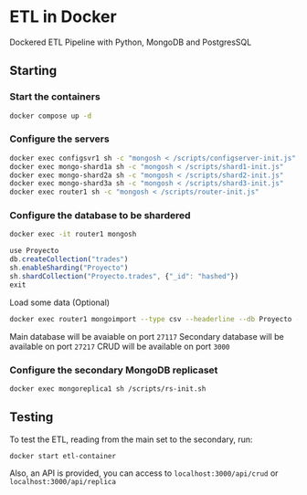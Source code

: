 # ETL in Docker
Dockered ETL Pipeline with Python, MongoDB and PostgresSQL

## Starting

### Start the containers
```sh
docker compose up -d
```

### Configure the servers
```sh
docker exec configsvr1 sh -c "mongosh < /scripts/configserver-init.js"
docker exec mongo-shard1a sh -c "mongosh < /scripts/shard1-init.js"
docker exec mongo-shard2a sh -c "mongosh < /scripts/shard2-init.js"
docker exec mongo-shard3a sh -c "mongosh < /scripts/shard3-init.js"
docker exec router1 sh -c "mongosh < /scripts/router-init.js"
```

### Configure the database to be shardered
```sh
docker exec -it router1 mongosh
```
```js
use Proyecto
db.createCollection("trades")
sh.enableSharding("Proyecto")
sh.shardCollection("Proyecto.trades", {"_id": "hashed"})
exit
```
Load some data (Optional)
```sh
docker exec router1 mongoimport --type csv --headerline --db Proyecto --collection trades --file /scripts/testds.csv

```
Main database will be avaiable on port `27117`
Secondary database will be available on port `27217`
CRUD will be available on port `3000`


### Configure the secondary MongoDB replicaset
```sh
docker exec mongoreplica1 sh /scripts/rs-init.sh
```

## Testing

To test the ETL, reading from the main set to the secondary, run:
```sh
docker start etl-container 
```

Also, an API is provided, you can access to `localhost:3000/api/crud` or `localhost:3000/api/replica`